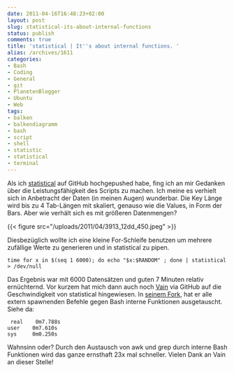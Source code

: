 ```yaml
---
date: 2011-04-16T16:48:23+02:00
layout: post
slug: statistical-its-about-internal-functions
status: publish
comments: true
title: 'statistical | It''s about internal functions. '
alias: /archives/1611
categories:
- Bash
- Coding
- General
- git
- PlanetenBlogger
- Ubuntu
- Web
tags:
- balken
- balkendiagramm
- bash
- script
- shell
- statistic
- statistical
- terminal
---
```


Als ich [statistical](http://github.com/noqqe/statistical) auf GitHub hochgepushed habe, fing ich an mir Gedanken über die Leistungsfähigkeit des Scripts zu machen. Ich meine es verhielt sich in Anbetracht der Daten (in meinen Augen) wunderbar. Die Key Länge wird bis zu 4 Tab-Längen mit skaliert, genauso wie die Values, in Form der Bars. Aber wie verhält sich es mit größeren Datenmengen?

{{< figure src="/uploads/2011/04/3913_12dd_450.jpeg" >}}

Diesbezüglich wollte ich eine kleine For-Schleife benutzen um mehrere zufällige Werte zu generieren und in statistical  zu pipen.

```
time for x in $(seq 1 6000); do echo "$x:$RANDOM" ; done | statistical > /dev/null
```


Das Ergebnis war mit 6000 Datensätzen und guten 7 Minuten relativ ernüchternd. Vor kurzem hat mich dann auch noch [Vain](http://uninformativ.de) via GitHub auf die Geschwindigkeit von statistical hingewiesen. In [seinem Fork](https://github.com/vain/statistical), hat er alle extern spawnenden Befehle gegen Bash interne Funktionen ausgetauscht. Siehe da:

```
 real    0m7.788s
user    0m7.610s
sys     0m0.250s
```


 Wahnsinn oder? Durch den Austausch von awk und grep durch interne Bash Funktionen wird das ganze ernsthaft 23x mal schneller. Vielen Dank an Vain an dieser Stelle!


